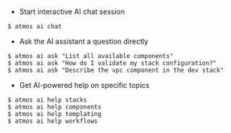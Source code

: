 - Start interactive AI chat session

```
$ atmos ai chat
```

- Ask the AI assistant a question directly

```
$ atmos ai ask "List all available components"
$ atmos ai ask "How do I validate my stack configuration?"
$ atmos ai ask "Describe the vpc component in the dev stack"
```

- Get AI-powered help on specific topics

```
$ atmos ai help stacks
$ atmos ai help components
$ atmos ai help templating
$ atmos ai help workflows
```
